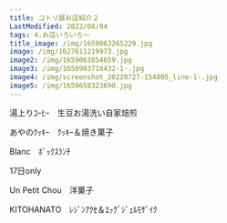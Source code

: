 ```yaml
---
title: コトリ展お店紹介２
LastModified: 2022/08/04
tags: 4.お店いろいろ～
title_image: /img/1659063265229.jpg
image: /img/1627611219973.jpg
image2: /img/1659063854659.jpg
image3: /img/1658903718432-1-.jpg
image4: /img/screenshot_20220727-154805_line-1-.jpg
image5: /img/1659658323690.jpg
---
```

湯上りｺｰﾋｰ　生豆お湯洗い自家焙煎

あやのｸｯｷｰ　ｸｯｷｰ＆焼き菓子

Blanc　ﾎﾞｯｸｽﾗﾝﾁ

17日only

Un Petit Chou　洋菓子

KITOHANATO　ﾚｼﾞﾝｱｸｾ＆ｴｯｸﾞｼﾞｪﾙﾓｻﾞｲｸ